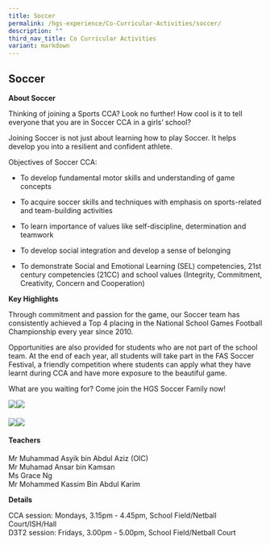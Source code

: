 ```yaml
---
title: Soccer
permalink: /hgs-experience/Co-Curricular-Activities/soccer/
description: ""
third_nav_title: Co Curricular Activities
variant: markdown
---
```

## Soccer

  
**About Soccer**

Thinking of joining a Sports CCA? Look no further! How cool is it to tell everyone that you are in Soccer CCA in a girls’ school?

Joining Soccer is not just about learning how to play Soccer. It helps develop you into a resilient and confident athlete.

Objectives of Soccer CCA:

*   To develop fundamental motor skills and understanding of game concepts
    
*   To acquire soccer skills and techniques with emphasis on sports-related and team-building activities
    
*   To learn importance of values like self-discipline, determination and teamwork
    
*   To develop social integration and develop a sense of belonging
    
*   To demonstrate Social and Emotional Learning (SEL) competencies, 21st century competencies (21CC) and school values (Integrity, Commitment, Creativity, Concern and Cooperation)
    

**Key Highlights**

Through commitment and passion for the game, our Soccer team has consistently achieved a Top 4 placing in the National School Games Football Championship every year since 2010.

Opportunities are also provided for students who are not part of the school team. At the end of each year, all students will take part in the FAS Soccer Festival, a friendly competition where students can apply what they have learnt during CCA and have more exposure to the beautiful game. 

What are you waiting for? Come join the HGS Soccer Family now!

  
![](https://lh4.googleusercontent.com/UUbNSCKIxo15yIgcq2yD3T2azz0mKLIc7Ba1AuNULC-Q3j5_6786FcXM-fezCBT2TUSHEnnB1Y0vDjwLNZWIEb_guWLrfEy0F85IxvI5_ffIlzukkaUDhW-IhVzVPEBaAJtiMvTTIvq-pyY1vz7cJw)![](https://lh6.googleusercontent.com/zu_NhQKSY89UwYb4hm0GtKhDBJer7w1tSsf78f9K_--Wrvyvmu6aAASKAGyIti-NwpqI6WhJMlp5orOmo-3BzB2hOyygFjo5pKRWg780zp3Hj6NKl9gubYh7Y0swhAc3c3wORoTMOy0cNYSihnw6cw)

  

  

  

####   
![](https://lh3.googleusercontent.com/F3w-idS0oICLQuhkBvuIG5kwh3h8lrghZ_WSskgrX1oU9Ct-904PDU0mcRBVJ6n5c58fe2sZunDVdC4eELoqHZONR9GY1pPUiRvkiIT-WRRwSTVaF5e1tjp9Vf3vyweYav-FDJa_3v7ujRStQDW7fQ)![](https://lh4.googleusercontent.com/h_uTCxSebAoF-ETbYZmjT9SfNr_yUKsQzBggz_3FVCXiIb8P6DHrLyYQU11zWaanjQqlll8qVV7snaNsz-xEwUYQziEUWt9-LHRdaKIxNBhUxit8W6pzsMkt3MX179a8h4n7F1PmQtyTKIDyMmniSQ)

#### Teachers

Mr Muhammad Asyik bin Abdul Aziz (OIC)  
Mr Muhamad Ansar bin Kamsan  
Ms Grace Ng  
Mr Mohammed Kassim Bin Abdul Karim

**Details**

CCA session: Mondays, 3.15pm - 4.45pm, School Field/Netball Court/ISH/Hall  
D3T2 session: Fridays, 3.00pm - 5.00pm, School Field/Netball Court